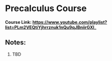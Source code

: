 # Precalculus Course
#### Course Link: https://www.youtube.com/playlist?list=PLm2VEQtiYjhrrznuk1nQu9qJBniirGXl_
## Notes:
1. TBD